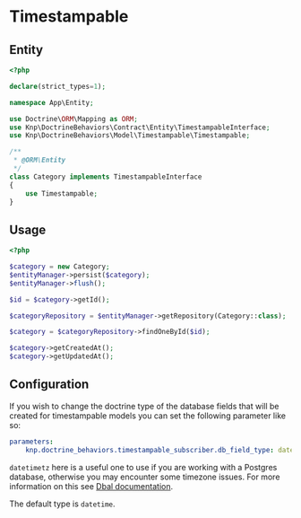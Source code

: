 # Timestampable

## Entity

```php 
<?php

declare(strict_types=1);

namespace App\Entity;

use Doctrine\ORM\Mapping as ORM;
use Knp\DoctrineBehaviors\Contract\Entity\TimestampableInterface;
use Knp\DoctrineBehaviors\Model\Timestampable\Timestampable;

/**
 * @ORM\Entity
 */
class Category implements TimestampableInterface
{
    use Timestampable;
}
```

## Usage

```php
<?php

$category = new Category;
$entityManager->persist($category);
$entityManager->flush();

$id = $category->getId();

$categoryRepository = $entityManager->getRepository(Category::class);

$category = $categoryRepository->findOneById($id);

$category->getCreatedAt();
$category->getUpdatedAt();
```

## Configuration

If you wish to change the doctrine type of the database fields that will be created for timestampable models you can
set the following parameter like so:

```yaml
parameters:
    knp.doctrine_behaviors.timestampable_subscriber.db_field_type: datetimetz
```

`datetimetz` here is a useful one to use if you are working with a Postgres database, otherwise you may encounter some
timezone issues. For more information on this see [Dbal documentation](http://doctrine-dbal.readthedocs.org/en/latest/reference/known-vendor-issues.html#datetime-datetimetz).

The default type is `datetime`.
